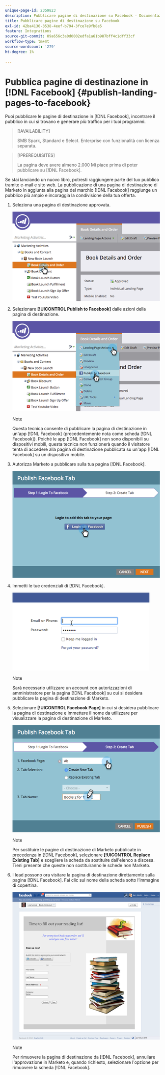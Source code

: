 ```yaml
---
unique-page-id: 2359823
description: Pubblicare pagine di destinazione su Facebook - Documentazione di Marketo - Documentazione del prodotto
title: Pubblicare pagine di destinazione su Facebook
exl-id: 42ba4136-3538-4eef-b794-3fce7e9fb8e5
feature: Integrations
source-git-commit: 09a656c3a0d0002edfa1a61b987bff4c1dff33cf
workflow-type: tm+mt
source-wordcount: '279'
ht-degree: 1%

---
```


# Pubblica pagine di destinazione in [!DNL Facebook] {#publish-landing-pages-to-facebook}

Puoi pubblicare le pagine di destinazione in [!DNL Facebook], incontrare il pubblico in cui si trovano e generare più traffico per i tuoi programmi.

>[!AVAILABILITY]
>
>SMB Spark, Standard e Select. Enterprise con funzionalità con licenza separata.

>[!PREREQUISITES]
>
>La pagina deve avere almeno 2.000 Mi piace prima di poter pubblicare su [!DNL Facebook].

Se stai lanciando un nuovo libro, potresti raggiungere parte del tuo pubblico tramite e-mail e sito web. La pubblicazione di una pagina di destinazione di Marketo in aggiunta alla pagina del marchio [!DNL Facebook] raggiunge un pubblico più ampio e incoraggia la condivisione della tua offerta.

1. Seleziona una pagina di destinazione approvata.

   ![](assets/image2015-4-22-16-3a53-3a46.png)

1. Selezionare **[!UICONTROL Publish to Facebook]** dalle azioni della pagina di destinazione.

   ![](assets/image2015-4-22-16-3a54-3a55.png)

   >[!NOTE]
   >
   >Questa tecnica consente di pubblicare la pagina di destinazione in un&#39;app [!DNL Facebook] (precedentemente nota come scheda [!DNL Facebook]). Poiché le app [!DNL Facebook] non sono disponibili su dispositivi mobili, questa tecnica non funzionerà quando il visitatore tenta di accedere alla pagina di destinazione pubblicata su un&#39;app [!DNL Facebook] su un dispositivo mobile.

1. Autorizza Marketo a pubblicare sulla tua pagina [!DNL Facebook].

   ![](assets/image2015-4-22-18-3a27-3a14.png)

1. Immetti le tue credenziali di [!DNL Facebook].

   ![](assets/image2015-4-22-18-3a29-3a57.png)

   >[!NOTE]
   >
   >Sarà necessario utilizzare un account con autorizzazioni di amministratore per la pagina [!DNL Facebook] su cui si desidera pubblicare la pagina di destinazione di Marketo.

1. Selezionare **[!UICONTROL Facebook Page]** in cui si desidera pubblicare la pagina di destinazione e immettere il nome da utilizzare per visualizzare la pagina di destinazione di Marketo.

   ![](assets/image2015-4-22-18-3a31-3a39.png)

   >[!NOTE]
   >
   >Per sostituire le pagine di destinazione di Marketo pubblicate in precedenza in [!DNL Facebook], selezionare **[!UICONTROL Replace Existing Tab]** e scegliere la scheda da sostituire dall&#39;elenco a discesa. Tieni presente che queste non sostituiranno le schede non Marketo.

1. I lead possono ora visitare la pagina di destinazione direttamente sulla pagina [!DNL Facebook]. Fai clic sul nome della scheda sotto l’immagine di copertina.

   ![](assets/image2015-4-22-18-3a42-3a15.png)

   >[!NOTE]
   >
   >Per rimuovere la pagina di destinazione da [!DNL Facebook], annullare l&#39;approvazione in Marketo e, quando richiesto, selezionare l&#39;opzione per rimuovere la scheda [!DNL Facebook].

